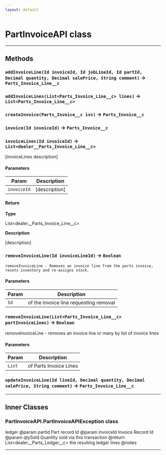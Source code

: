 ```yaml
---
layout: default
---
```

# PartInvoiceAPI class
---
## Methods
### `addInvoiceLine(Id invoiceId, Id jobLineId, Id partId, Decimal quantity, Decimal salePrice, String comment)` → `Parts_Invoice_Line__c`
### `addInvoiceLines(List<Parts_Invoice_Line__c> lines)` → `List<Parts_Invoice_Line__c>`
### `createInvoice(Parts_Invoice__c ivs)` → `Parts_Invoice__c`
### `invoice(Id invoiceId)` → `Parts_Invoice__c`
### `invoiceLines(Id invoiceId)` → `List<dealer__Parts_Invoice_Line__c>`

 [invoiceLines description]

#### Parameters
|Param|Description|
|-----|-----------|
|`invoiceId` |  [description] |

#### Return

**Type**

List<dealer__Parts_Invoice_Line__c>

**Description**

[description]

### `removeInvoiceLine(Id invoiceLineId)` → `Boolean`

 	removeInvoiceLine - Removes an invoice line from the parts invoice, resets inventory and re-assigns stock.

#### Parameters
|Param|Description|
|-----|-----------|
|`Id` |  of the invoice line requesting removal |

### `removeInvoiceLine(List<Parts_Invoice_Line__c> partInvoiceLines)` → `Boolean`

 removeInvoiceLine - removes an invoice line or many by list of invoice lines

#### Parameters
|Param|Description|
|-----|-----------|
|`List` |  of Parts Invoice Lines |

### `updateInvoiceLine(Id lineId, Decimal quantity, Decimal salePrice, String comment)` → `Parts_Invoice_Line__c`
---
## Inner Classes

### PartInvoiceAPI.PartInvoiceAPIException class

 ledger @param  partId    Part record Id @param  invoiceId Invoice Record Id @param  qtySold   Quantity sold via this transaction @return List<dealer__Parts_Ledger__c> the resulting ledger lines @notes

---
